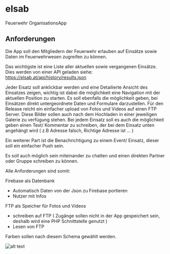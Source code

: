 # elsab

Feuerwehr OrganisationsApp

## Anforderungen

Die App soll den Mitgliedern der Feuerwehr erlauben auf Einsätze sowie Daten im Feuerwehrwesen zugreifen zu können.

Das wichtigste ist eine Liste aller aktuellen sowie vergangenen Einsätze. 
Dies werden von einer API geladen siehe: https://elsab.at/api/history/results.json

Jeder Eisatz soll anklickbar werden und eine Detailierte Ansicht des Einsatzes zeigen, wichtig ist dabei die möglichkeit eine Navigation mit der aktuellen Position zu starten. Es soll ebenfalls die möglichkeit geben, bei Einsätzen direkt untergeordnete Daten und Formulare darzustellen. Für den Release reicht ein einfacher upload von Fotos und Videos auf einen FTP Server. Diese Bilder sollen auch nach dem Hochladen in einer jeweiligen Galerie zu verfügung stehen.
Bei jedem Einsatz soll es auch die möglichkeit geben einen Text/ Kommentar zu schreiben, der bei dem Einsatz unten angehängt wird ( z.B Adresse falsch, Richtige Adresse ist ... )

Ein weiterer Part ist die Benachrichtigung zu einem Event/ Einsatz, dieser soll ein einfacher Push sein.

Es soll auch möglich sein miteinander zu chatten und einen direkten Partner oder Gruppe schreiben zu können.

Alle Anforderungen sind somit:

Firebase als Datenbank
- Automatisch Daten von der Json zu Firebase portieren 
- Nutzer mit Infos

FTP als Speicher für Fotos und Videos
- schreiben auf FTP ( Zugänge sollen nicht in der App gespeichert sein, deshalb wird eine PHP Schnittstelle genutzt )
- Lesen von FTP





Farben sollen nach diesem Schema gewählt werden.

![alt text](http://elsab_colors.png)

